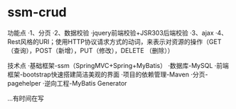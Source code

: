 # ssm-crud

功能点
·1、分页
·2、数据校验
·jquery前端校验+JSR303后端校验
·3、ajax
·4、Rest风格的URI；使用HTTP协议请求方式的动词，来表示对资源的操作（GET（查询），POST（新增），PUT（修改），DELETE
（删除））

技术点
·基础框架-ssm（SpringMVC+Spring+MyBatis）
·数据库-MySQL
·前端框架-bootstrap快速搭建简洁美观的界面
·项目的依赖管理-Maven
·分页-pagehelper
·逆向工程-MyBatis Generator

...有时间在写
